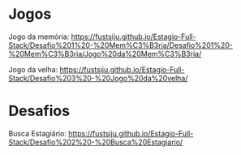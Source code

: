 
# Jogos

Jogo da memória: https://fustsiju.github.io/Estagio-Full-Stack/Desafio%201%20-%20Mem%C3%B3ria/Desafio%201%20-%20Mem%C3%B3ria/Jogo%20da%20Mem%C3%B3ria/

Jogo da velha: https://fustsiju.github.io/Estagio-Full-Stack/Desafio%203%20-%20Jogo%20da%20velha/

# Desafios

Busca Estagiário: https://fustsiju.github.io/Estagio-Full-Stack/Desafio%202%20-%20Busca%20Estagiario/
